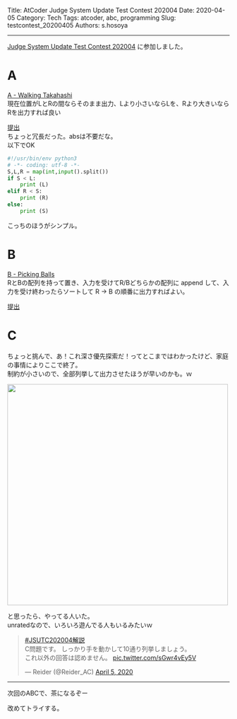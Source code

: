 Title: AtCoder Judge System Update Test Contest 202004
Date: 2020-04-05
Category: Tech
Tags: atcoder, abc, programming
Slug: testcontest_20200405
Authors: s.hosoya

---

[Judge System Update Test Contest 202004](https://atcoder.jp/contests/judge-update-202004) に参加しました。

# A

[A - Walking Takahashi](https://atcoder.jp/contests/judge-update-202004/tasks/judge_update_202004_a)  
現在位置がLとRの間ならそのまま出力、Lより小さいならLを、Rより大きいならRを出力すれば良い

[提出](https://atcoder.jp/contests/judge-update-202004/submissions/11582231)  
ちょっと冗長だった。absは不要だな。  
以下でOK

```python
#!/usr/bin/env python3
# -*- coding: utf-8 -*-
S,L,R = map(int,input().split())
if S < L:
    print (L)
elif R < S:
    print (R)
else:
    print (S)
```

こっちのほうがシンプル。

# B 

[B - Picking Balls](https://atcoder.jp/contests/judge-update-202004/tasks/judge_update_202004_b)  
RとBの配列を持って置き、入力を受けてR/Bどちらかの配列に append して、入力を受け終わったらソートして R → B の順番に出力すればよい。  

[提出](https://atcoder.jp/contests/judge-update-202004/submissions/11583370)  

# C

ちょっと挑んで、あ！これ深さ優先探索だ！ってとこまではわかったけど、家庭の事情によりここで終了。  
制約が小さいので、全部列挙して出力させたほうが早いのかも。ｗ

<a target=_blank href="https://blog.watarinohibi.tokyo/images/20200405_c.jpg"><img src="https://blog.watarinohibi.tokyo/images/20200405_c.jpg" width="500"></a>  

と思ったら、やってる人いた。  
unratedなので、いろいろ遊んでる人もいるみたいｗ

<blockquote class="twitter-tweet"><p lang="ja" dir="ltr"><a href="https://twitter.com/hashtag/JSUTC202004%E8%A7%A3%E8%AA%AC?src=hash&amp;ref_src=twsrc%5Etfw">#JSUTC202004解説</a><br>C問題です。 しっかり手を動かして10通り列挙しましょう。<br>これ以外の回答は認めません。 <a href="https://t.co/sGwr4vEy5V">pic.twitter.com/sGwr4vEy5V</a></p>&mdash; Reider (@Reider_AC) <a href="https://twitter.com/Reider_AC/status/1246786355666903040?ref_src=twsrc%5Etfw">April 5, 2020</a></blockquote> <script async src="https://platform.twitter.com/widgets.js" charset="utf-8"></script>

---

次回のABCで、茶になるぞー





改めてトライする。



